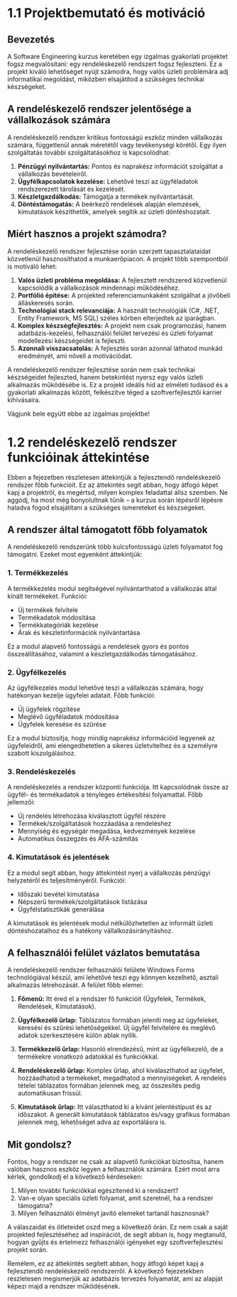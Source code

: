 # 1.1 Projektbemutató és motiváció

## Bevezetés

A Software Engineering kurzus keretében egy izgalmas gyakorlati projektet fogsz megvalósítani: egy rendeléskezelő rendszert fogsz fejleszteni. Ez a projekt kiváló lehetőséget nyújt számodra, hogy valós üzleti problémára adj informatikai megoldást, miközben elsajátítod a szükséges technikai készségeket.

## A rendeléskezelő rendszer jelentősége a vállalkozások számára

A rendeléskezelő rendszer kritikus fontosságú eszköz minden vállalkozás számára, függetlenül annak méretétől vagy tevékenységi körétől. Egy ilyen szolgáltatás további szolgáltatásokhoz is kapcsolódhat:

1. **Pénzügyi nyilvántartás:** Pontos és naprakész információt szolgáltat a vállalkozás bevételeiről.
2. **Ügyfélkapcsolatok kezelése:** Lehetővé teszi az ügyféladatok rendszerezett tárolását és kezelését.
3. **Készletgazdálkodás:** Támogatja a termékek nyilvántartását.
4. **Döntéstámogatás:** A beérkező rendelések alapján elemzések, kimutatások készíthetők, amelyek segítik az üzleti döntéshozatalt.

## Miért hasznos a projekt számodra?

A rendeléskezelő rendszer fejlesztése során szerzett tapasztalataidat közvetlenül hasznosíthatod a munkaerőpiacon. A projekt több szempontból is motiváló lehet:

1. **Valós üzleti probléma megoldása:** A fejlesztett rendszered közvetlenül kapcsolódik a vállalkozások mindennapi működéséhez.
2. **Portfólió építése:** A projekted referenciamunkaként szolgálhat a jövőbeli álláskeresés során.
3. **Technológiai stack relevanciája:** A használt technológiák (C#, .NET, Entity Framework, MS SQL) széles körben elterjedtek az iparágban.
4. **Komplex készségfejlesztés:** A projekt nem csak programozási, hanem adatbázis-kezelési, felhasználói felület tervezési és üzleti folyamat modellezési készségeidet is fejleszti.
5. **Azonnali visszacsatolás:** A fejlesztés során azonnal láthatod munkád eredményét, ami növeli a motivációdat.

A rendeléskezelő rendszer fejlesztése során nem csak technikai készségeidet fejleszted, hanem betekintést nyersz egy valós üzleti alkalmazás működésébe is. Ez a projekt ideális híd az elméleti tudásod és a gyakorlati alkalmazás között, felkészítve téged a szoftverfejlesztői karrier kihívásaira.

Vágjunk bele együtt ebbe az izgalmas projektbe!

# 1.2 rendeléskezelő rendszer funkcióinak áttekintése

Ebben a fejezetben részletesen áttekintjük a fejlesztendő rendeléskezelő rendszer főbb funkcióit. Ez az áttekintés segít abban, hogy átfogó képet kapj a projektről, és megértsd, milyen komplex feladattal állsz szemben. Ne aggódj, ha most még bonyolultnak tűnik – a kurzus során lépésről lépésre haladva fogod elsajátítani a szükséges ismereteket és készségeket.

## A rendszer által támogatott főbb folyamatok

A rendeléskezelő rendszerünk több kulcsfontosságú üzleti folyamatot fog támogatni. Ezeket most egyenként áttekintjük:

### 1. Termékkezelés

A termékkezelés modul segítségével nyilvántarthatod a vállalkozás által kínált termékeket. Funkciói:

- Új termékek felvitele
- Termékadatok módosítása
- Termékkategóriák kezelése
- Árak és készletinformációk nyilvántartása

Ez a modul alapvető fontosságú a rendelések gyors és pontos összeállításához, valamint a készletgazdálkodás támogatásához.

### 2. Ügyfélkezelés

Az ügyfélkezelés modul lehetővé teszi a vállalkozás számára, hogy hatékonyan kezelje ügyfelei adatait. Főbb funkciói:

- Új ügyfelek rögzítése
- Meglévő ügyféladatok módosítása
- Ügyfelek keresése és szűrése

Ez a modul biztosítja, hogy mindig naprakész információid legyenek az ügyfeleidről, ami elengedhetetlen a sikeres üzletvitelhez és a személyre szabott kiszolgáláshoz.

### 3. Rendeléskezelés

A rendeléskezelés a rendszer központi funkciója. Itt kapcsolódnak össze az ügyfél- és termékadatok a tényleges értékesítési folyamattal. Főbb jellemzői:

- Új rendelés létrehozása kiválasztott ügyfél részére
- Termékek/szolgáltatások hozzáadása a rendeléshez
- Mennyiség és egységár megadása, kedvezmények kezelése
- Automatikus összegzés és ÁFA-számítás

### 4. Kimutatások és jelentések

Ez a modul segít abban, hogy áttekintést nyerj a vállalkozás pénzügyi helyzetéről és teljesítményéről. Funkciói:

- Időszaki bevétel kimutatása
- Népszerű termékek/szolgáltatások listázása
- Ügyfélstatisztikák generálása

A kimutatások és jelentések modul nélkülözhetetlen az informált üzleti döntéshozatalhoz és a hatékony vállalkozásirányításhoz.

## A felhasználói felület vázlatos bemutatása

A rendeléskezelő rendszer felhasználói felülete Windows Forms technológiával készül, ami lehetővé teszi egy könnyen kezelhető, asztali alkalmazás létrehozását. A felület főbb elemei:

1. **Főmenü:** Itt éred el a rendszer fő funkcióit (Ügyfelek, Termékek, Rendelések, Kimutatások).

2. **Ügyfélkezelő űrlap:** Táblázatos formában jeleníti meg az ügyfeleket, keresési és szűrési lehetőségekkel. Új ügyfél felvitelére és meglévő adatok szerkesztésére külön ablak nyílik.

3. **Termékkezelő űrlap:** Hasonló elrendezésű, mint az ügyfélkezelő, de a termékekre vonatkozó adatokkal és funkciókkal.

4. **Rendeléskezelő űrlap:** Komplex űrlap, ahol kiválaszthatod az ügyfelet, hozzáadhatod a termékeket, megadhatod a mennyiségeket. A rendelés tételei táblázatos formában jelennek meg, az összesítés pedig automatikusan frissül.

5. **Kimutatások űrlap:** Itt választhatod ki a kívánt jelentéstípust és az időszakot. A generált kimutatások táblázatos és/vagy grafikus formában jelennek meg, lehetőséget adva az exportálásra is.

## Mit gondolsz?

Fontos, hogy a rendszer ne csak az alapvető funkciókat biztosítsa, hanem valóban hasznos eszköz legyen a felhasználók számára. Ezért most arra kérlek, gondolkodj el a következő kérdéseken:

1. Milyen további funkciókkal egészítenéd ki a rendszert?
2. Van-e olyan speciális üzleti folyamat, amit szeretnél, ha a rendszer támogatna?
3. Milyen felhasználói élményt javító elemeket tartanál hasznosnak?

A válaszaidat és ötleteidet oszd meg a következő órán. Ez nem csak a saját projekted fejlesztéséhez ad inspirációt, de segít abban is, hogy megtanuld, hogyan gyűjts és értelmezz felhasználói igényeket egy szoftverfejlesztési projekt során.

Remélem, ez az áttekintés segített abban, hogy átfogó képet kapj a fejlesztendő rendeléskezelő rendszerről. A következő fejezetekben részletesen megismerjük az adatbázis tervezés folyamatát, ami az alapját képezi majd a rendszer működésének.